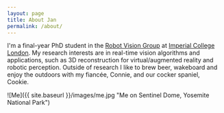 ```yaml
---
layout: page
title: About Jan
permalink: /about/
---
```


I'm a final-year PhD student in the [Robot Vision Group](https://wp.doc.ic.ac.uk/robotvision/) at [Imperial College London](http://www.imperial.ac.uk). My research interests are in real-time vision algorithms and applications, such as 3D reconstruction for virtual/augmented reality and robotic perception. Outside of research I like to brew beer, wakeboard and enjoy the outdoors with my fianc&eacute;e, Connie, and our cocker spaniel, Cookie.

![Me]({{ site.baseurl }}/images/me.jpg "Me on Sentinel Dome, Yosemite National Park")



